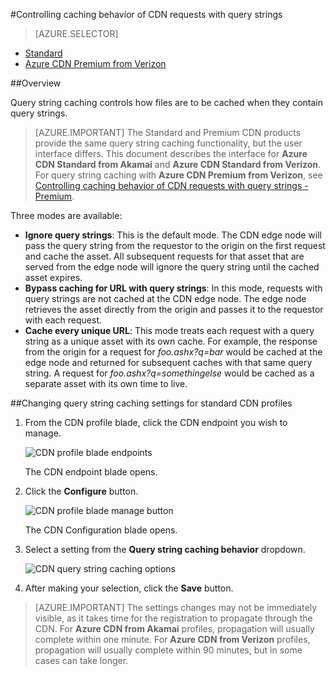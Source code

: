 <properties
    pageTitle="Controlling Azure CDN caching behavior of requests with query strings | Microsoft Azure"
    description="Azure CDN query string caching controls how files are to be cached when they contain query strings."
    services="cdn"
    documentationCenter=""
    authors="camsoper"
    manager="erikre"
    editor=""/>

<tags
    ms.service="cdn"
    ms.workload="tbd"
    ms.tgt_pltfrm="na"
    ms.devlang="na"
    ms.topic="article"
    ms.date="07/28/2016"
    ms.author="casoper"/>

#<a name="controlling-caching-behavior-of-cdn-requests-with-query-strings"></a>Controlling caching behavior of CDN requests with query strings

> [AZURE.SELECTOR]
- [Standard](cdn-query-string.md)
- [Azure CDN Premium from Verizon](cdn-query-string-premium.md)

##<a name="overview"></a>Overview

Query string caching controls how files are to be cached when they contain query strings.

> [AZURE.IMPORTANT] The Standard and Premium CDN products provide the same query string caching functionality, but the user interface differs.  This document describes the interface for **Azure CDN Standard from Akamai** and **Azure CDN Standard from Verizon**.  For query string caching with **Azure CDN Premium from Verizon**, see [Controlling caching behavior of CDN requests with query strings - Premium](cdn-query-string-premium.md).

Three modes are available:

- **Ignore query strings**:  This is the default mode.  The CDN edge node will pass the query string from the requestor to the origin on the first request and cache the asset.  All subsequent requests for that asset that are served from the edge node will ignore the query string until the cached asset expires.
- **Bypass caching for URL with query strings**:  In this mode, requests with query strings are not cached at the CDN edge node.  The edge node retrieves the asset directly from the origin and passes it to the requestor with each request.
- **Cache every unique URL**:  This mode treats each request with a query string as a unique asset with its own cache.  For example, the response from the origin for a request for *foo.ashx?q=bar* would be cached at the edge node and returned for subsequent caches with that same query string.  A request for *foo.ashx?q=somethingelse* would be cached as a separate asset with its own time to live.

##<a name="changing-query-string-caching-settings-for-standard-cdn-profiles"></a>Changing query string caching settings for standard CDN profiles

1. From the CDN profile blade, click the CDN endpoint you wish to manage.

    ![CDN profile blade endpoints](./media/cdn-query-string/cdn-endpoints.png)

    The CDN endpoint blade opens.

2. Click the **Configure** button.

    ![CDN profile blade manage button](./media/cdn-query-string/cdn-config-btn.png)

    The CDN Configuration blade opens.

3. Select a setting from the **Query string caching behavior** dropdown.

    ![CDN query string caching options](./media/cdn-query-string/cdn-query-string.png)

4. After making your selection, click the **Save** button.

> [AZURE.IMPORTANT] The settings changes may not be immediately visible, as it takes time for the registration to propagate through the CDN.  For <b>Azure CDN from Akamai</b> profiles, propagation will usually complete within one minute.  For <b>Azure CDN from Verizon</b> profiles, propagation will usually complete within 90 minutes, but in some cases can take longer.
